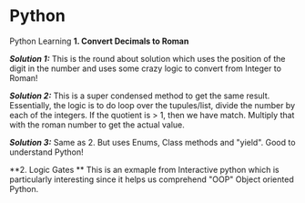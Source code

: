 # Python
Python Learning 
**1. Convert Decimals to Roman**

***Solution 1:*** This is the round about solution which uses the position of the digit in the number and uses some crazy logic to convert from Integer to Roman!

***Solution 2:*** This is a super condensed method to get the same result. Essentially, the logic is to do loop over the tupules/list, divide the number by each of the integers. If the quotient is > 1, then we have match. Multiply that with the roman number to get the actual value.

***Solution 3:*** Same as 2. But uses Enums, Class methods and "yield". Good to understand Python!

**2. Logic Gates ** This is an exmaple from Interactive python which is particularly interesting since it helps us comprehend "OOP" Object oriented Python.
